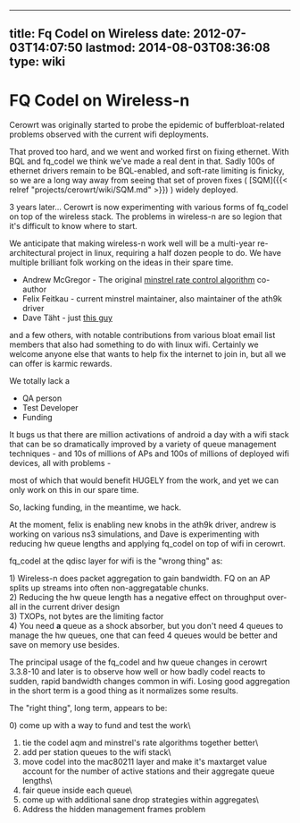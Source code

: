 
---
title: Fq Codel on Wireless
date: 2012-07-03T14:07:50
lastmod: 2014-08-03T08:36:08
type: wiki
---
FQ Codel on Wireless-n
======================

Cerowrt was originally started to probe the epidemic of
bufferbloat-related problems observed with the current wifi deployments.

That proved too hard, and we went and worked first on fixing ethernet.
With BQL and fq\_codel we think we've made a real dent in that. Sadly
100s of ethernet drivers remain to be BQL-enabled, and soft-rate
limiting is finicky, so we are a long way away from seeing that set of
proven fixes ( [SQM]({{< relref "projects/cerowrt/wiki/SQM.md" >}}) ) widely deployed.

3 years later... Cerowrt is now experimenting with various forms of
fq\_codel on top of the wireless stack. The problems in wireless-n are
so legion that it's difficult to know where to start.

We anticipate that making wireless-n work well will be a multi-year
re-architectural project in linux, requiring a half dozen people to do.
We have multiple brilliant folk working on the ideas in their spare
time.

-   Andrew McGregor - The original [minstrel rate control
    algorithm](http://linuxwireless.org/en/developers/Documentation/mac80211/RateControl/minstrel/)
    co-author
-   Felix Feitkau - current minstrel maintainer, also maintainer of the
    ath9k driver
-   Dave Täht - just [this
    guy](http://the-edge.blogspot.com/2010/10/who-invented-embedded-linux-based.html)

and a few others, with notable contributions from various bloat email
list members that also had something to do with linux wifi. Certainly we
welcome anyone else that wants to help fix the internet to join in, but
all we can offer is karmic rewards.

We totally lack a

-   QA person
-   Test Developer
-   Funding

It bugs us that there are million activations of android a day with a
wifi stack that can be so dramatically improved by a variety of queue
management techniques - and 10s of millions of APs and 100s of millions
of deployed wifi devices, all with problems -

most of which that would benefit HUGELY from the work, and yet we can
only work on this in our spare time.

So, lacking funding, in the meantime, we hack.

At the moment, felix is enabling new knobs in the ath9k driver, andrew
is working on various ns3 simulations, and Dave is experimenting with
reducing hw queue lengths and applying fq\_codel on top of wifi in
cerowrt.

fq\_codel at the qdisc layer for wifi is the "wrong thing" as:

1\) Wireless-n does packet aggregation to gain bandwidth. FQ on an AP
splits up streams into often non-aggregatable chunks.\
2) Reducing the hw queue length has a negative effect on throughput
over-all in the current driver design\
3) TXOPs, not bytes are the limiting factor\
4) You need **a** queue as a shock absorber, but you don't need 4 queues
to manage the hw queues, one that can feed 4 queues would be better and
save on memory use besides.

The principal usage of the fq\_codel and hw queue changes in cerowrt
3.3.8-10 and later is to observe how well or how badly codel reacts to
sudden, rapid bandwidth changes common in wifi. Losing good aggregation
in the short term is a good thing as it normalizes some results.

The "right thing", long term, appears to be:

0\) come up with a way to fund and test the work\
1) tie the codel aqm and minstrel's rate algorithms together better\
2) add per station queues to the wifi stack\
3) move codel into the mac80211 layer and make it's maxtarget value
account for the number of active stations and their aggregate queue
lengths\
4) fair queue inside each queue\
5) come up with additional sane drop strategies within aggregates\
6) Address the hidden management frames problem
